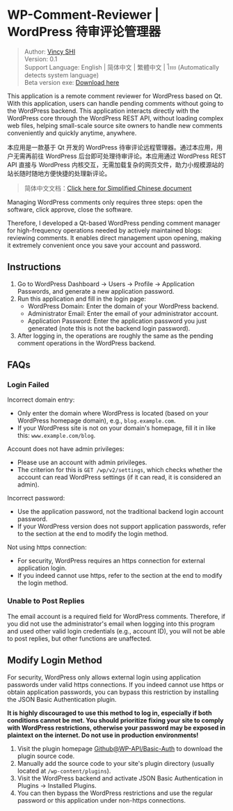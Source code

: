 # WP-Comment-Reviewer | WordPress 待审评论管理器

> Author: [Vincy SHI](https://blog.vincy1230.net/)  
> Version: 0.1  
> Support Language: English | 简体中文 | 繁體中文 | ไทย (Automatically detects system language)  
> Beta version exe: [Download here](https://github.com/Vincy1230/WP-Comment-Reviewer/releases/download/0.1-Beta/WP-Comment-Reviewer.exe)

This application is a remote comment reviewer for WordPress based on Qt. With this application, users can handle pending comments without going to the WordPress backend. This application interacts directly with the WordPress core through the WordPress REST API, without loading complex web files, helping small-scale source site owners to handle new comments conveniently and quickly anytime, anywhere.

本应用是一款基于 Qt 开发的 WordPress 待审评论远程管理器。通过本应用，用户无需再前往 WordPress 后台即可处理待审评论。本应用通过 WordPress REST API 直接与 WordPress 内核交互，无需加载复杂的网页文件，助力小规模源站的站长随时随地方便快捷的处理新评论。

> 简体中文文档：[Click here for Simplified Chinese document](https://blog.vincy1230.net/vincy1230/technology/c-cpp-qt/1201/)

Managing WordPress comments only requires three steps: open the software, click approve, close the software.

Therefore, I developed a Qt-based WordPress pending comment manager for high-frequency operations needed by actively maintained blogs: reviewing comments. It enables direct management upon opening, making it extremely convenient once you save your account and password.

## Instructions

1.  Go to WordPress Dashboard -> Users -> Profile -> Application Passwords, and generate a new application password.
2.  Run this application and fill in the login page:
    -   WordPress Domain: Enter the domain of your WordPress backend.
    -   Administrator Email: Enter the email of your administrator account.
    -   Application Password: Enter the application password you just generated (note this is not the backend login password).
3.  After logging in, the operations are roughly the same as the pending comment operations in the WordPress backend.

## FAQs

### Login Failed

Incorrect domain entry:

-   Only enter the domain where WordPress is located (based on your WordPress homepage domain), e.g., `blog.example.com`.
-   If your WordPress site is not on your domain's homepage, fill it in like this: `www.example.com/blog`.

Account does not have admin privileges:

-   Please use an account with admin privileges.
-   The criterion for this is `GET /wp/v2/settings`, which checks whether the account can read WordPress settings (if it can read, it is considered an admin).

Incorrect password:

-   Use the application password, not the traditional backend login account password.
-   If your WordPress version does not support application passwords, refer to the section at the end to modify the login method.

Not using https connection:

-   For security, WordPress requires an https connection for external application login.
-   If you indeed cannot use https, refer to the section at the end to modify the login method.

### Unable to Post Replies

The email account is a required field for WordPress comments. Therefore, if you did not use the administrator's email when logging into this program and used other valid login credentials (e.g., account ID), you will not be able to post replies, but other functions are unaffected.

## Modify Login Method

For security, WordPress only allows external login using application passwords under valid https connections. If you indeed cannot use https or obtain application passwords, you can bypass this restriction by installing the JSON Basic Authentication plugin.

**It is highly discouraged to use this method to log in, especially if both conditions cannot be met. You should prioritize fixing your site to comply with WordPress restrictions, otherwise your password may be exposed in plaintext on the internet. Do not use in production environments!**

1.  Visit the plugin homepage [Github@WP-API/Basic-Auth](https://github.com/WP-API/Basic-Auth) to download the plugin source code.
2.  Manually add the source code to your site's plugin directory (usually located at `/wp-content/plugins`).
3.  Visit the WordPress backend and activate JSON Basic Authentication in Plugins -> Installed Plugins.
4.  You can then bypass the WordPress restrictions and use the regular password or this application under non-https connections.
